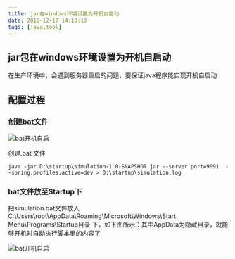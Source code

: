 ```yaml
---
title: jar在windows环境设置为开机自启动
date: 2018-12-17 14:10:10
tags: [java,tool]
---
```


## jar包在windows环境设置为开机自启动
在生产环境中，会遇到服务器重启的问题，要保证java程序能实现开机自启动
<!-- more -->

## 配置过程
### 创建bat文件

![bat开机自启](/assets/images/java/jar开机自启001.png)

创建.bat 文件

```
java -jar D:\startup\simulation-1.0-SNAPSHOT.jar --server.port=9091  --spring.profiles.active=dev > D:\startup\simulation.log
```

### bat文件放至Startup下
把simulation.bat文件放入C:\Users\root\AppData\Roaming\Microsoft\Windows\Start Menu\Programs\Startup目录 下，如下图所示：其中AppData为隐藏目录，就能够开机时自动执行脚本里的内容了

![bat开机自启](/assets/images/java/jar开机自启002.png)
